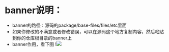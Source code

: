 # banner说明：
- banner的路径：源码的package/base-files/files/etc里面
- 如果你修改的不满意或者修改错误，可以在源码这个地方复制内容，然后粘贴到你的仓库根目录的banner上
- banner作用，看下图
!<img src="https://github.com/danshui-git/shuoming/blob/master/doc/banner.png" />
